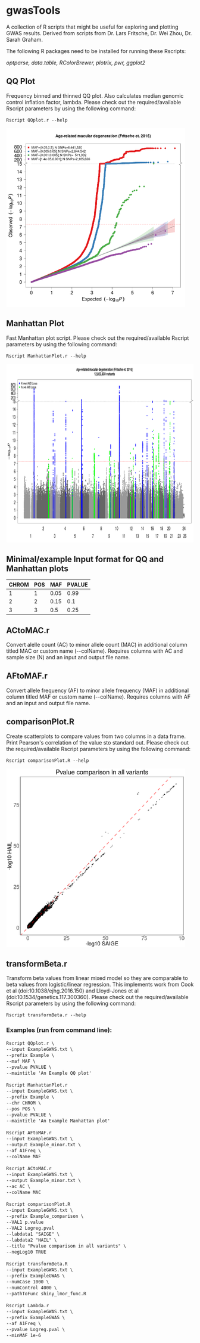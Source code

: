 # gwasTools

A collection of R scripts that might be useful for exploring and plotting GWAS results.
Derived from scripts from Dr. Lars Fritsche, Dr. Wei Zhou, Dr. Sarah Graham.

The following R packages need to be installed for running these Rscripts:

*optparse, data.table, RColorBrewer, plotrix, pwr, ggplot2*


## QQ Plot

Frequency binned and thinned QQ plot. Also calculates median genomic control inflation factor, lambda. Please check out the required/available Rscript parameters by using the following command:

    Rscript QQplot.r --help

<img src="/Example_QQ.png" height="480">

## Manhattan Plot

Fast Manhattan plot script. Please check out the required/available Rscript parameters by using the following command:

    Rscript ManhattanPlot.r --help

<img src="/Example_Manhattan.png" height="480">


## Minimal/example Input format for QQ and Manhattan plots

|CHROM	|POS	|MAF	|PVALUE	|
|---	|---	|---	|---	|
|1  	|1  	|0.05	|0.99	|
|2  	|2   	|0.15	|0.1	|
|3  	|3  	|0.5	|0.25	|

## ACtoMAC.r 

Convert alelle count (AC) to minor allele count (MAC) in additional column titled MAC or custom name (--colName). Requires columns with AC and sample size (N) and an input and output file name.  
   
## AFtoMAF.r 

Convert allele frequency (AF) to minor allele frequency (MAF) in additional column titled MAF or custom name (--colName). Requires columns with AF and an input and output file name.
    
## comparisonPlot.R 

Create scatterplots to compare values from two columns in a data frame. Print Pearson's correlation of the value sto standard out. Please check out the required/available Rscript parameters by using the following command:

    Rscript comparisonPlot.R --help
    
<img src="/Example_comparison.png" height="480">
    
## transformBeta.r 

Transform beta values from linear mixed model so they are comparable to beta values from logistic/linear regression. This implements work from Cook et al (doi:10.1038/ejhg.2016.150) and Lloyd-Jones et al (doi:10.1534/genetics.117.300360). Please check out the required/available Rscript parameters by using the following command:

    Rscript transformBeta.r --help 

### Examples (run from command line):

    Rscript QQplot.r \
    --input ExampleGWAS.txt \
    --prefix Example \
    --maf MAF \
    --pvalue PVALUE \
    --maintitle 'An Example QQ plot'

    Rscript ManhattanPlot.r 
    --input ExampleGWAS.txt \
    --prefix Example \
    --chr CHROM \
    --pos POS \
    --pvalue PVALUE \
    --maintitle 'An Example Manhattan plot'
    
    Rscript AFtoMAF.r
    --input ExampleGWAS.txt \
    --output Example_minor.txt \
    --af A1Freq \
    --colName MAF
 
    Rscript ACtoMAC.r
    --input ExampleGWAS.txt \
    --output Example_minor.txt \
    --ac AC \
    --colName MAC

    Rscript comparisonPlot.R
    --input ExampleGWAS.txt \
    --prefix Example_comparison \
    --VAL1 p.value
    --VAL2 Logreg.pval
    --labdata1 "SAIGE" \
    --labdata2 "HAIL" \
    --title "Pvalue comparison in all variants" \
    --negLog10 TRUE

    Rscript transformBeta.R
    --input ExampleGWAS.txt \ 
    --prefix ExampleGWAS \
    --numCase 1000 \
    --numControl 4000 \
    --pathToFunc shiny_lmor_func.R
    
    Rscript Lambda.r 
    --input ExampleGWAS.txt \
    --prefix ExampleGWAS \ 
    --af A1Freq \
    --pvalue Logreg.pval \
    --minMAF 1e-6
    
    
